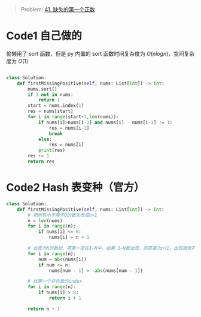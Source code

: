 > Problem: [41. 缺失的第一个正数](https://leetcode.cn/problems/first-missing-positive/description/)

# Code1 自己做的

偷懒用了 sort 函数，但是 py 内置的 sort 函数时间复杂度为 $O(nlogn)$，空间复杂度为 $O(1)$

```Python []

class Solution:
    def firstMissingPositive(self, nums: List[int]) -> int:
        nums.sort()
        if 1 not in nums:
            return 1
        start = nums.index(1)
        res = nums[start]
        for i in range(start+1,len(nums)):
            if nums[i]>nums[i-1] and nums[i] - nums[i-1] != 1:
                res = nums[i-1]
                break
            else:
                res = nums[i]
            print(res)
        res += 1
        return res
```

# Code2 Hash 表变种（官方）

```Python []
class Solution:
    def firstMissingPositive(self, nums: List[int]) -> int:
        # 把所有小于等于0的数先改成n+1
        n = len(nums)
        for i in range(n):
            if nums[i] <= 0:
                nums[i] = n + 1

        # 长度为N的数组，答案一定在1~N中，如果 1~N都出现，则答案为n+1，出现就做符号标记
        for i in range(n):
            num = abs(nums[i])
            if num <= n:
                nums[num - 1] = -abs(nums[num - 1])

        # 找第一个非负数的index
        for i in range(n):
            if nums[i] > 0:
                return i + 1

        return n + 1
```
